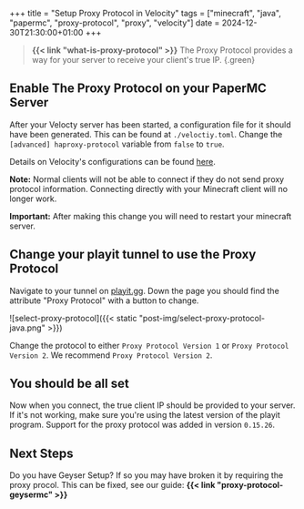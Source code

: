+++
title = "Setup Proxy Protocol in Velocity"
tags = ["minecraft", "java", "papermc", "proxy-protocol", "proxy", "velocity"]
date = 2024-12-30T21:30:00+01:00
+++

<!--to whoever made this article, but for paper. I completely stole all of your work :D-->

> **{{< link "what-is-proxy-protocol" >}}**
> The Proxy Protocol provides a way for your server to receive your client's true IP.
{.green}

## Enable The Proxy Protocol on your PaperMC Server

<!--start-summary-->

After your Velocty server has been started, a configuration file for it should have been generated. This can be found at `./veloctiy.toml`. Change the `[advanced] haproxy-protocol` variable from `false` to `true`.

Details on Velocity's configurations can be found [here](https://docs.papermc.io/velocity/configuration#advanced-section).

**Note:** Normal clients will not be able to connect if they do not send proxy protocol information. Connecting directly with your Minecraft client will no longer work.

**Important:** After making this change you will need to restart your minecraft server.

## Change your playit tunnel to use the Proxy Protocol

Navigate to your tunnel on [playit.gg](https://playit.gg/account/tunnels/). Down the page you should find the attribute "Proxy Protocol" with a button to change.

![select-proxy-protocol]({{< static "post-img/select-proxy-protocol-java.png" >}})

Change the protocol to either `Proxy Protocol Version 1` or `Proxy Protocol Version 2`. We recommend `Proxy Protocol Version 2`.

## You should be all set

Now when you connect, the true client IP should be provided to your server. If it's not working, make sure you're using the latest version of the playit program. Support for the proxy protocol was added in version `0.15.26`.

## Next Steps

Do you have Geyser Setup? If so you may have broken it by requiring the proxy procol. This can be fixed, see our guide: **{{< link "proxy-protocol-geysermc" >}}**
